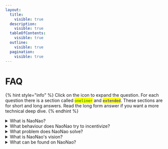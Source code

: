 ```yaml
---
layout:
  title:
    visible: true
  description:
    visible: true
  tableOfContents:
    visible: true
  outline:
    visible: true
  pagination:
    visible: true
---
```


# FAQ

{% hint style="info" %}
Click on the icon to expand the question. For each question there is a section called <mark style="color:green;">`oneliner`</mark> and <mark style="color:blue;">`extended`</mark>. These sections are for short and long answers. Read the long form answer if you want a more technical deep dive.
{% endhint %}

<details>

<summary>What is NaoNao?</summary>

#### <mark style="color:green;">`oneliner`</mark>

NaoNao shows you what is happening right now!

#### <mark style="color:blue;">`extended`</mark>

NaoNao is pronounced like "now now". It is all about what's happening right now. The NaoNao platform enables people to do stuff together, online, in realtime. NaoNao is a hybrid experiment between Web2 and Web3 technologies, running onchain and offchain. NaoNao is a place that you can make your own, enabling human experiences with people anywhere in the world. Describing NaoNao as a network state, the NaoNao economy is a free market for coordinating human behaviour.

</details>

<details>

<summary>What behaviour does NaoNao try to incentivize?</summary>

#### <mark style="color:green;">`oneliner`</mark>

NaoNao helps you find something cool to do online together with other people!

#### <mark style="color:blue;">`extended`</mark>

The underlying mechanism design incentivizes two main behaviours in a free market fashion. That is the production and consumption of online events.&#x20;

1. The production and organization of online events is done by **Producers**, which are subject to financial incentives and attention incentives. Adding events to the NaoNao platform eventually leads to earning money via platform revenue share. Adding events to the NaoNao platform eventually leads to attracting users via event listings on the platform.
2.

    <figure><img src="broken-reference" alt="" width="67"><figcaption></figcaption></figure>
3. The consumption and verification of online events is done by **Consumers**, which are subject to curiosity incentives and entertainment incentives. Looking for events on the NaoNao platform leads to discovering projects that have been unknown to the user so far. Looking for events on the NaoNao platform leads to discovering activities that are fun and interesting.

</details>

<details>

<summary>What problem does NaoNao solve?</summary>

#### <mark style="color:green;">`oneliner`</mark>

NaoNao shows you online activities that you did not even know existed.

#### <mark style="color:blue;">`extended`</mark>

Ok, what is even the problem? Imagine Alice and Bob. Alice is on Discord and Bob is on Twitter. Alice knows about a community event in a server she is in. Bob knows about a twitter space of someone he follows. Alice and Bob are both living in their own echo chambers, and despite the fact that each of them is trying to break through it, they are still kind of stuck and restricted in what they know is happening online. Who you follow, which platform you use, and what the algorithms and advertisers on those platforms want you to see. All of those factors stand in your way to find something meaningful to do with other people.

Another angle. Same struggle. Any producer of any (public) good announces whatever news they have within a sea of attention seeking competition. The community AMA of your favourite DeFi protocol is announced in that Discord server that I am not even part of. And maybe I am on Twitter but I do neither follow you nor your favourite DeFi protocol. What we call social media was designed to share information. And more information begets more information, leading to very low signal to noise ratios. NaoNao was build to share behaviour. The announcement of the behaviour that you want to tell the world about can be indexed and shown to people who want to know about your industry, your niche and your goals. Social media talks the walk. NaoNao walks the talk.

NaoNao is build to organize all the online activities scattered across the internet and make them discoverable for you.

</details>

<details>

<summary>What is NaoNao's vision?</summary>

#### <mark style="color:green;">`oneliner`</mark>

Whenever you want to do something online, you find it on NaoNao within 60 seconds.

#### <mark style="color:blue;">`extended`</mark>

Google organized online information. NaoNao organizes online behaviour. Imagine the body of knowledge of Wikipedia as an open and abstract data layer. Humans coordinated to write down what we know today, so that anyone with an internet connection can learn about it.&#x20;

Now imagine the magic of the metaverse as an open and abstract data layer. You want to do something online and ask your personal agent what is awesome to do this time around. The agent tells you about this thing called Vibefloor. A nice little club organizing digitial dance floors. The lineup is a banger and they just started a couple of minutes ago. You pay a little to enter the lounge and see a couple of familiar faces already. All along you were already wearing your AR glasses. Because let's be honest, what would you do without them these days. Right in front of your eyes, you swipe through the dancers and attractions until you find the one that is really stealing the show. The experience is so fresh you can almost smell the paint of the projected Monet on the wall, all the while you hang out in your living room or favourite street cafe.

While the above is only one example of a potential future, NaoNao exists to create an abstract data layer for all online activity, so behaviour can be organized and surfaced to whoever needs it right now. The interfaces of the future will be conversational, with an agent on your side that provides you with the digital horsepower to make the metaverse your own, to live the fullest of your life online.

</details>

<details>

<summary>What can be found on NaoNao?</summary>

#### <mark style="color:green;">`oneliner`</mark>

Any online activity that you prefer or that you do not know about yet.

#### <mark style="color:blue;">`extended`</mark>

Let's start with a feeling, a thought or maybe an idea that moves you. Using NaoNao it should go something like this:

* When you are lonely or just bored, you find somebody to hang out with.
* When you want to play or just chat, you find somebody to have fun.
* When you want to be creative or just brainstorm, you find somebody to jam.
* When you want to rock or just roll, you find somebody to vibe.

But let's be more concrete. Here is a not so complete list of things we can already do together online. Moving forward, the amount of ways in which humans can engage online is only bound to increase. And if it does not exist, maybe you should go and create it!

* `book club` read books together and discuss your takeaways&#x20;
* `poetry night` narrate your poems and get inspired by others
* `expert panel` public discourse on any topic you are prefer
* `love on leverage` live prediction market for online dating
* `friend.tech` TODO
* `community AMAs` TODO
* `vibefloor` TODO
* `warmspace` TODO
* `workshops` TODO

</details>

